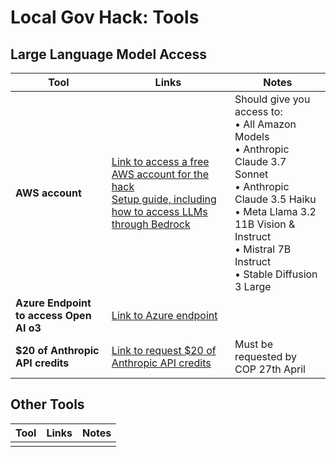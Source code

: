 # Local Gov Hack: Tools

## Large Language Model Access

| Tool | Links | Notes |
|------|-------|-------|
| **AWS account** | [Link to access a free AWS account for the hack](https://example.com/aws-access)<br>[Setup guide, including how to access LLMs through Bedrock](https://example.com/aws-setup) | Should give you access to:<br>• All Amazon Models<br>• Anthropic Claude 3.7 Sonnet<br>• Anthropic Claude 3.5 Haiku<br>• Meta Llama 3.2 11B Vision & Instruct<br>• Mistral 7B Instruct<br>• Stable Diffusion 3 Large |
| **Azure Endpoint to access Open AI o3** | [Link to Azure endpoint](https://example.com/azure) | |
| **$20 of Anthropic API credits** | [Link to request $20 of Anthropic API credits](https://example.com/anthropic-credits) | Must be requested by COP 27th April |

## Other Tools

| Tool | Links | Notes |
|------|-------|-------|
|      |       |       |

